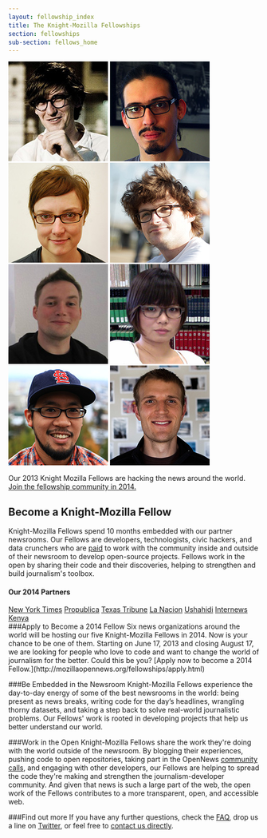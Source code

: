```yaml
---
layout: fellowship_index
title: The Knight-Mozilla Fellowships
section: fellowships
sub-section: fellows_home
---
```


<img src="/media/img/fellows/brian.jpg" class="frontpic" alt="Brian Abelson">
<img src="/media/img/fellows/manuel.jpg" class="frontpic" alt="Manuel Aristarán">
<img src="/media/img/fellows/annabel.jpg" class="frontpic" alt="Annabel Church">
<img src="/media/img/fellows/stijn.jpg" class="frontpic" alt="Stijn Debrouwere">
<img src="/media/img/fellows/friedrich.jpg" class="frontpic" alt="Friedrich Lindenberg">
<img src="/media/img/fellows/sonya.jpg" class="frontpic" alt="Sonya Song">
<img src="/media/img/fellows/mike.jpg" class="frontpic" alt="Mike Tigas">
<img src="/media/img/fellows/noah.jpg" class="frontpic" alt="Noah Veltman">
<p class="caption">Our 2013 Knight Mozilla Fellows are hacking the news around the world. <a href="/fellowships/apply.html">Join the fellowship community in 2014.</a></p>
<h2>Become a Knight-Mozilla Fellow</h2>
<p class="bodybig">Knight-Mozilla Fellows spend 10 months embedded with our partner newsrooms. Our Fellows are developers, technologists, civic hackers, and data crunchers who are <a href="/fellowships/info.html">paid</a> to work with the community inside and outside of their newsroom to develop open-source projects. Fellows work in the open by sharing their code and their discoveries, helping to strengthen and build journalism's toolbox.</p>

<div id="partnerbox">
<h4>Our 2014 Partners</h4>
<a href="http://www.nytimes.com/" class="logo-nyt">New York Times</a>
<a href="http://www.propublica.org/" class="logo-propublica">Propublica</a>
<a href="http://www.texastribune.org/" class="logo-texas">Texas Tribune</a>
<a href="http://www.lanacion.com.ar/" class="logo-nacion">La Nacion</a>
<a href="http://www.ushahidi.org" class="logo-ushahidi">Ushahidi</a>
<a href="http://www.internewskenya.org/dataportal/" class="logo-internews">Internews Kenya</a>
</div>
###Apply to Become a 2014 Fellow
Six news organizations around the world will be hosting our five Knight-Mozilla Fellows in 2014. Now is your chance to be one of them. Starting on June 17, 2013 and closing August 17, we are looking for people who love to code and want to change the world of journalism for the better. Could this be you? [Apply now to become a 2014 Fellow.](http://mozillaopennews.org/fellowships/apply.html)

###Be Embedded in the Newsroom
Knight-Mozilla Fellows experience the day-to-day energy of some of the best newsrooms in the world: being present as news breaks, writing code for the day’s headlines, wrangling thorny datasets, and taking a step back to solve real-world journalistic problems. Our Fellows' work is rooted in developing projects that help us better understand our world. 

###Work in the Open
Knight-Mozilla Fellows share the work they're doing with the world outside of the newsroom. By blogging their experiences, pushing code to open repositories, taking part in the OpenNews [community calls](https://wiki.mozilla.org/OpenNews/Calls), and engaging with other developers, our Fellows are helping to spread the code they're making and strengthen the journalism-developer community. And given that news is such a large part of the web, the open work of the Fellows contributes to a more transparent, open, and accessible web.

###Find out more
If you have any further questions, check the <a href="/fellowships/faq.html">FAQ</a>, drop us a line on [Twitter](https://twitter.com/opennews), or feel free to [contact us directly](mailto:opennews@mozillafoundation.org).